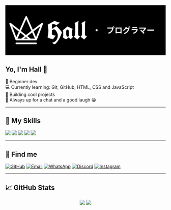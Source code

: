 <div align="center">
  <img src="https://raw.githubusercontent.com/Hall065/Hall065/main/banner.png"/>
</div>

## Yo, I'm Hall 👋

🖤 Beginner dev  
💻 Currently learning: Git, GitHub, HTML, CSS and JavaScript  
🚀 Building cool projects  
💬 Always up for a chat and a good laugh 😁  

---

## 🧠 My Skills

<p>
  <img src="https://img.shields.io/badge/-HTML5-E34F26?style=flat&logo=html5&logoColor=fff">
  <img src="https://img.shields.io/badge/-CSS3-1572B6?style=flat&logo=css3&logoColor=fff">
  <img src="https://img.shields.io/badge/-JavaScript-F7DF1E?style=flat&logo=javascript&logoColor=000">
  <img src="https://img.shields.io/badge/-Git-F05032?style=flat&logo=git&logoColor=fff">
  <img src="https://img.shields.io/badge/-GitHub-181717?style=flat&logo=github&logoColor=fff">
</p>

---

## 🔗 Find me

[![GitHub](https://img.shields.io/badge/-GitHub-181717?style=flat-square&logo=github&logoColor=white)](https://github.com/Hall065)
[![Email](https://img.shields.io/badge/-Email-D14836?style=flat-square&logo=gmail&logoColor=white)](mailto:hall065.2022@gmail.com)
[![WhatsApp](https://img.shields.io/badge/-WhatsApp-25D366?style=flat-square&logo=whatsapp&logoColor=white)](https://wa.me/5519984472205)
[![Discord](https://img.shields.io/badge/-Discord-5865F2?style=flat-square&logo=discord&logoColor=white)](https://discord.com/users/1066341368621965382)
[![Instagram](https://img.shields.io/badge/-Instagram-E4405F?style=flat-square&logo=instagram&logoColor=white)](https://instagram.com/joao_vitorf05)

---

## 📈 GitHub Stats

<p align="center">
  <img src="https://github-readme-stats.vercel.app/api?username=Hall065&show_icons=true&theme=dracula" width="420px"/>
  <img src="https://github-readme-stats.vercel.app/api/top-langs/?username=Hall065&layout=compact&theme=dracula" width="380px"/>
</p>

